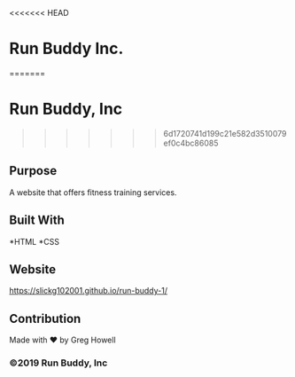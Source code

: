 <<<<<<< HEAD
# Run Buddy Inc.
=======
# Run Buddy, Inc
>>>>>>> 6d1720741d199c21e582d3510079ef0c4bc86085

## Purpose
A website that offers fitness training services.

## Built With
*HTML
*CSS

## Website
https://slickg102001.github.io/run-buddy-1/

## Contribution
Made with ❤️ by Greg Howell

### ©️2019 Run Buddy, Inc
